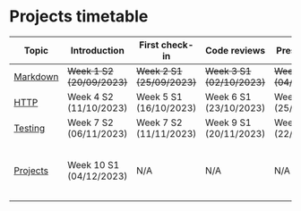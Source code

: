 # Projects timetable


|Topic   |Introduction |First check-in  |Code reviews   | Presentation  | Comments  |
|---|---|---|---|---|---|
|[Markdown](https://learn.foundersandcoders.com/course/syllabus/foundation/markup/project/)   | ~~Week 1 S2 <br> (20/09/2023)~~ | ~~Week 2 S1 <br> (25/09/2023)~~  |~~Week 3 S1 <br> (02/10/2023)~~   | ~~Week 3 S2 <br> (04/10/2023)~~  |   [link to all projects](https://github.com/search?q=topic%3Amarkup+org%3AFAC29A&type=Repositories)|
|[HTTP](https://learn.foundersandcoders.com/course/syllabus/foundation/http/project/)   |Week 4 S2 <br> (11/10/2023) |Week 5 S1 <br> (16/10/2023)   |Week 6 S1 <br> (23/10/2023)   |Week 6 S2 <br> (25/10/2023)   |   |
|[Testing](https://learn.foundersandcoders.com/course/syllabus/foundation/testing/project/)   |Week 7 S2 <br> (06/11/2023) |Week 7 S2 <br> (11/11/2023)  |Week 9 S1 <br> (20/11/2023)   |Week 9 S2 <br> (22/11/2023)   |   |
|[Projects ](https://learn.foundersandcoders.com/course/syllabus/foundation/projects/project/)   |Week 10 S1 <br> (04/12/2023)  | N/A  | N/A  | N/A  |Optional; can be done in pairs or solo   |

